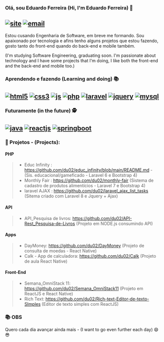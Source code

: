 ### Olá, sou Eduardo Ferreira (Hi, I'm Eduardo Ferreira) 👋
[![site](https://img.shields.io/badge/LinkedIn-0077B5?style=for-the-badge&logo=linkedin&logoColor=white)](https://www.linkedin.com/in/eduardo-ferreira-355a64157/) [![email](https://img.shields.io/badge/Gmail-D14836?style=for-the-badge&logo=gmail&logoColor=white)](eduardoferreira021294@gmail.com)
------------------
Estou cusando Engenharia de Software, em breve me formando. Sou apaixonado por tecnologia e afins tenho alguns projetos que estou fazendo,
gosto tanto do front-end quando do back-end e mobile também.

(I'm studying Software Engineering, graduating soon. I'm passionate about technology and I have some projects that I'm doing, I like both the front-end and the back-end and mobile too.)


### Aprendendo e fazendo (Learning and doing) 📚 
[![html5](https://img.shields.io/badge/HTML5-E34F26?style=for-the-badge&logo=html5&logoColor=white)]()
[![css3](https://img.shields.io/badge/CSS3-1572B6?style=for-the-badge&logo=css3&logoColor=white)]()
[![js](https://img.shields.io/badge/JavaScript-F7DF1E?style=for-the-badge&logo=javascript&logoColor=black)]()
[![php](https://img.shields.io/badge/PHP-777BB4?style=for-the-badge&logo=php&logoColor=white)]()
[![laravel](https://img.shields.io/badge/Laravel-FF2D20?style=for-the-badge&logo=laravel&logoColor=white)]()
[![jquery](https://img.shields.io/badge/jQuery-0769AD?style=for-the-badge&logo=jquery&logoColor=white)]()
[![mysql](https://img.shields.io/badge/MySQL-00000F?style=for-the-badge&logo=mysql&logoColor=white)]()
------------------

### Futuramente (in the future) 🕵 
[![java](https://img.shields.io/badge/Java-ED8B00?style=for-the-badge&logo=java&logoColor=white)]()
[![reactjs](https://img.shields.io/badge/React-20232A?style=for-the-badge&logo=react&logoColor=61DAFB)]()
[![springboot](https://img.shields.io/badge/Spring-6DB33F?style=for-the-badge&logo=spring&logoColor=white)]()
------------------

### 💼 Projetos - (Projects):

#### PHP
> - Educ Infinity : https://github.com/du02/educ_infinity/blob/main/README.md - (Sis. educacional/gameficado - Laravel 6 e Bootstrap 4)
> - Monthly Fair : https://github.com/du02/monthly-fair (Sistema de cadastro de produtos alimentícios - Laravel 7 e Bootstrap 4)
> - laravel AJAX : https://github.com/du02/laravel_ajax_list_tasks (Sitema criado com Laravel 8 e Jquery + Ajax)

#### API
> - API_Pesquisa de livros: https://github.com/du02/API-Rest_Pesquisa-de-Livros (Projeto em NODE.js consumindo API)

#### Apps
> - DayMoney: https://github.com/du02/DayMoney (Projeto de consulta de moedas - React Native)
> - Calk - App de calculadora: https://github.com/du02/Calk (Projeto de aula React Native)

#### Front-End
> - Semana_OmniStack 11: https://github.com/du02/Semana_OmniStack11 (Projeto em ReactJS e React Native)
> - Rich Text: https://github.com/du02/Rich-text-Editor-de-texto-SImples (Editor de texto simples com ReactJS)

### 📚 OBS
Quero cada dia avançar ainda mais - (I want to go even further each day) 😄😎
